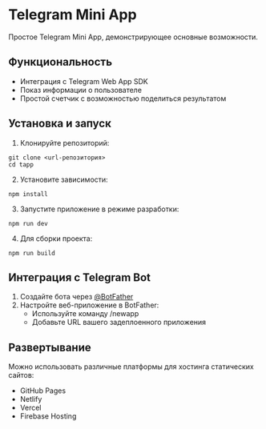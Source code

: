 # Telegram Mini App

Простое Telegram Mini App, демонстрирующее основные возможности.

## Функциональность

-   Интеграция с Telegram Web App SDK
-   Показ информации о пользователе
-   Простой счетчик с возможностью поделиться результатом

## Установка и запуск

1. Клонируйте репозиторий:

```
git clone <url-репозитория>
cd tapp
```

2. Установите зависимости:

```
npm install
```

3. Запустите приложение в режиме разработки:

```
npm run dev
```

4. Для сборки проекта:

```
npm run build
```

## Интеграция с Telegram Bot

1. Создайте бота через [@BotFather](https://t.me/BotFather)
2. Настройте веб-приложение в BotFather:
    - Используйте команду /newapp
    - Добавьте URL вашего задеплоенного приложения

## Развертывание

Можно использовать различные платформы для хостинга статических сайтов:

-   GitHub Pages
-   Netlify
-   Vercel
-   Firebase Hosting
